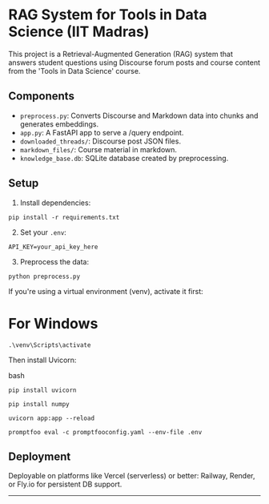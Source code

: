 
# RAG System for Tools in Data Science (IIT Madras)

This project is a Retrieval-Augmented Generation (RAG) system that answers student questions using Discourse forum posts and course content from the 'Tools in Data Science' course.

## Components
- `preprocess.py`: Converts Discourse and Markdown data into chunks and generates embeddings.
- `app.py`: A FastAPI app to serve a /query endpoint.
- `downloaded_threads/`: Discourse post JSON files.
- `markdown_files/`: Course material in markdown.
- `knowledge_base.db`: SQLite database created by preprocessing.

## Setup

1. Install dependencies:
```
pip install -r requirements.txt
```

2. Set your `.env`:
```
API_KEY=your_api_key_here
```

3. Preprocess the data:
```
python preprocess.py
```

If you're using a virtual environment (venv), activate it first:
# For Windows
```
.\venv\Scripts\activate
```
Then install Uvicorn:

bash
```
pip install uvicorn
```
```
pip install numpy
```
```
uvicorn app:app --reload
```
```
promptfoo eval -c promptfooconfig.yaml --env-file .env
```

## Deployment

Deployable on platforms like Vercel (serverless) or better: Railway, Render, or Fly.io for persistent DB support.

---
    